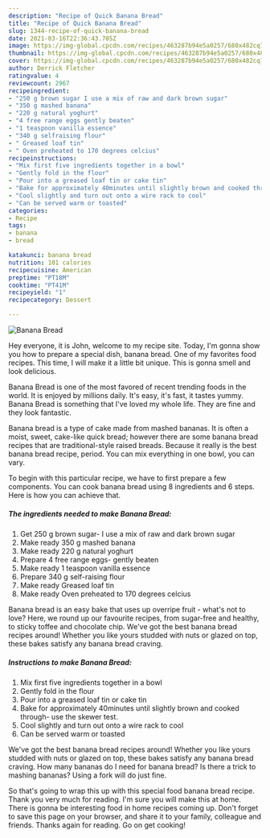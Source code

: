 ```yaml
---
description: "Recipe of Quick Banana Bread"
title: "Recipe of Quick Banana Bread"
slug: 1344-recipe-of-quick-banana-bread
date: 2021-03-16T22:36:43.705Z
image: https://img-global.cpcdn.com/recipes/463287b94e5a0257/680x482cq70/banana-bread-recipe-main-photo.jpg
thumbnail: https://img-global.cpcdn.com/recipes/463287b94e5a0257/680x482cq70/banana-bread-recipe-main-photo.jpg
cover: https://img-global.cpcdn.com/recipes/463287b94e5a0257/680x482cq70/banana-bread-recipe-main-photo.jpg
author: Derrick Fletcher
ratingvalue: 4
reviewcount: 2967
recipeingredient:
- "250 g brown sugar I use a mix of raw and dark brown sugar"
- "350 g mashed banana"
- "220 g natural yoghurt"
- "4 free range eggs gently beaten"
- "1 teaspoon vanilla essence"
- "340 g selfraising flour"
- " Greased loaf tin"
- " Oven preheated to 170 degrees celcius"
recipeinstructions:
- "Mix first five ingredients together in a bowl"
- "Gently fold in the flour"
- "Pour into a greased loaf tin or cake tin"
- "Bake for approximately 40minutes until slightly brown and cooked through- use the skewer test."
- "Cool slightly and turn out onto a wire rack to cool"
- "Can be served warm or toasted"
categories:
- Recipe
tags:
- banana
- bread

katakunci: banana bread 
nutrition: 101 calories
recipecuisine: American
preptime: "PT18M"
cooktime: "PT41M"
recipeyield: "1"
recipecategory: Dessert

---
```



![Banana Bread](https://img-global.cpcdn.com/recipes/463287b94e5a0257/680x482cq70/banana-bread-recipe-main-photo.jpg)

Hey everyone, it is John, welcome to my recipe site. Today, I'm gonna show you how to prepare a special dish, banana bread. One of my favorites food recipes. This time, I will make it a little bit unique. This is gonna smell and look delicious.

Banana Bread is one of the most favored of recent trending foods in the world. It is enjoyed by millions daily. It's easy, it's fast, it tastes yummy. Banana Bread is something that I've loved my whole life. They are fine and they look fantastic.

Banana bread is a type of cake made from mashed bananas. It is often a moist, sweet, cake-like quick bread; however there are some banana bread recipes that are traditional-style raised breads. Because it really is the best banana bread recipe, period. You can mix everything in one bowl, you can vary.


To begin with this particular recipe, we have to first prepare a few components. You can cook banana bread using 8 ingredients and 6 steps. Here is how you can achieve that.

<!--inarticleads1-->

##### The ingredients needed to make Banana Bread:

1. Get 250 g brown sugar- I use a mix of raw and dark brown sugar
1. Make ready 350 g mashed banana
1. Make ready 220 g natural yoghurt
1. Prepare 4 free range eggs- gently beaten
1. Make ready 1 teaspoon vanilla essence
1. Prepare 340 g self-raising flour
1. Make ready  Greased loaf tin
1. Make ready  Oven preheated to 170 degrees celcius


Banana bread is an easy bake that uses up overripe fruit - what&#39;s not to love? Here, we round up our favourite recipes, from sugar-free and healthy, to sticky toffee and chocolate chip. We&#39;ve got the best banana bread recipes around! Whether you like yours studded with nuts or glazed on top, these bakes satisfy any banana bread craving. 

<!--inarticleads2-->

##### Instructions to make Banana Bread:

1. Mix first five ingredients together in a bowl
1. Gently fold in the flour
1. Pour into a greased loaf tin or cake tin
1. Bake for approximately 40minutes until slightly brown and cooked through- use the skewer test.
1. Cool slightly and turn out onto a wire rack to cool
1. Can be served warm or toasted


We&#39;ve got the best banana bread recipes around! Whether you like yours studded with nuts or glazed on top, these bakes satisfy any banana bread craving. How many bananas do I need for banana bread? Is there a trick to mashing bananas? Using a fork will do just fine. 

So that's going to wrap this up with this special food banana bread recipe. Thank you very much for reading. I'm sure you will make this at home. There is gonna be interesting food in home recipes coming up. Don't forget to save this page on your browser, and share it to your family, colleague and friends. Thanks again for reading. Go on get cooking!
